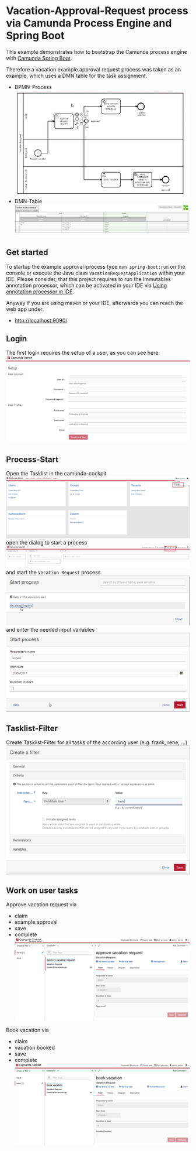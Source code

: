 # Vacation-Approval-Request process via Camunda Process Engine and Spring Boot

This example demonstrates how to bootstrap the Camunda process engine with 
[Camunda Spring Boot](https://github.com/camunda/camunda-bpm-spring-boot-starter). 

Therefore a vacation example.approval request process was taken as an example, which uses a 
DMN table for the task assignment. 
* BPMN-Process
![BPMN-Process](./img/vacationRequestProcess.png)
* DMN-Table
![DMN-table](./img/DMN-table.png)

## Get started
To startup the example approval-process type `mvn spring-boot:run` on the console or 
execute the Java class `VacationRequestApplication` within your IDE. 
Please consider, that this project requires to run the Immutables annotation processor, which can 
be activated in your IDE via [Using annotation processor in IDE](https://immutables.github.io/apt.html).

Anyway if you are using maven or your IDE, afterwards you can reach the web app under: 
* [http://localhost:9090/](http://localhost:9090/)

## Login
The first login requires the setup of a user, as you can see here: 
![User-Setup](./img/UserSetup.png)

 
## Process-Start
Open the Tasklist in the camunda-cockpit 
![Open-Task-List](./img/OpenTaskList.png)
open the dialog to start a process
![Start-Process](./img/StartProcess.png)
and start the `Vacation Request` process
![Start-Process-Vacation-Request](img/StartProcess-Vacation-Request.png)
and enter the needed input variables 
![Start-Process-Vacation-Request-Input](./img/StartProcess-Vacation-Request_Input.png)


## Tasklist-Filter
Create Tasklist-Filter for all tasks of the according user (e.g. frank, rene, ...)  
![Tasklist-Filter](./img/Tasklist-Filter.png)


## Work on user tasks 
Approve vacation request via 
* claim
* example.approval
* save
* complete
![Task-Approve](./img/Task-Approve.png)

Book vacation via 
* claim
* vacation booked
* save
* complete
![Task-Book](./img/Task-Book.png)
